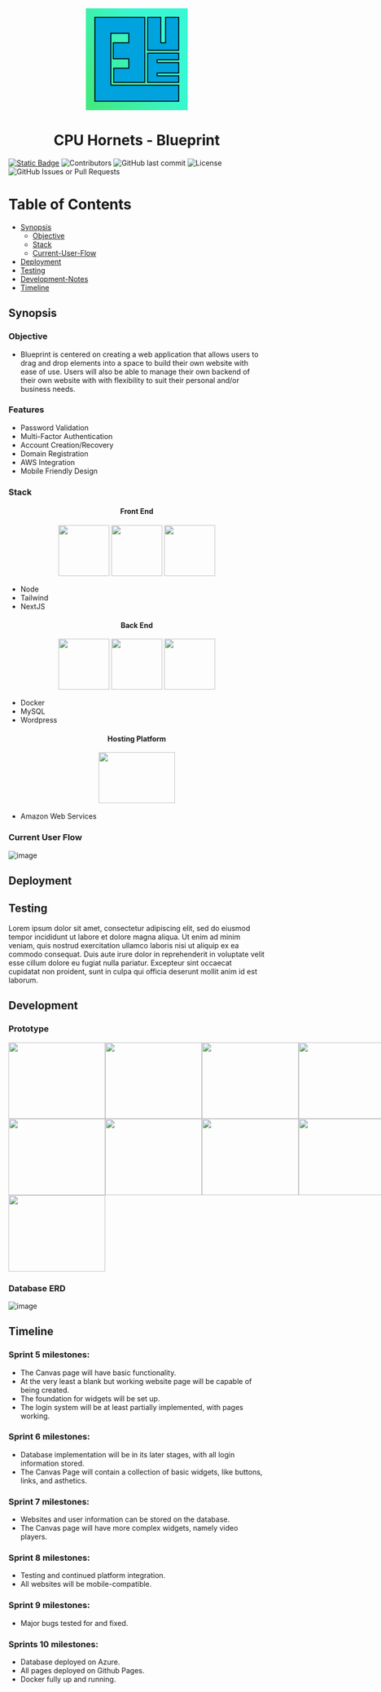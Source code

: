 <div align="center">
        <img src="blueprint/public/images/Blueprint.png" style="order: 2;" width=200px height=200px></img>
        <h1>CPU Hornets - Blueprint</h1>
</div>

<a align="center" href="https://pogwebdesign.com">![Static Badge](https://img.shields.io/badge/Pog_Web_Design-3e8a52)</a>
![Contributors](https://img.shields.io/github/contributors/conner-chil32/Blueprint)
![GitHub last commit](https://img.shields.io/github/last-commit/conner-chil32/Blueprint)
![License](https://img.shields.io/github/license/conner-chil32/Blueprint)
![GitHub Issues or Pull Requests](https://img.shields.io/github/issues-pr-closed/conner-chil32/Blueprint)

# Table of Contents
- [Synopsis](https://github.com/conner-chil32/Blueprint#synopsis)
    - [Objective](https://github.com/conner-chil32/Blueprint?tab=readme-ov-file#objective)
    - [Stack](https://github.com/conner-chil32/Blueprint?tab=readme-ov-file#stack)
    - [Current-User-Flow](https://github.com/conner-chil32/Blueprint?tab=readme-ov-file#current-user-flow)
- [Deployment](https://github.com/conner-chil32/Blueprint?tab=readme-ov-file#deployment)
- [Testing](https://github.com/conner-chil32/Blueprint?tab=readme-ov-file#testing)
- [Development-Notes](https://github.com/conner-chil32/Blueprint?tab=readme-ov-file#development-notes)
- [Timeline](https://github.com/conner-chil32/Blueprint?tab=readme-ov-file#timeline)
  
## Synopsis

### Objective

- Blueprint is centered on creating a web application that allows users to drag and drop elements into a space to build their own website with ease of use. Users will also be able to manage their own backend of their own website with with flexibility to suit their personal and/or business needs.

### Features

- Password Validation
- Multi-Factor Authentication
- Account Creation/Recovery
- Domain Registration
- AWS Integration
- Mobile Friendly Design

### Stack
<h4 align="center">Front End</h3>

<div align="center" display="flex" style="flex-direction:"row">
    <img src="https://encrypted-tbn0.gstatic.com/images?q=tbn:ANd9GcSV9uzErWz9EXqZDxZ5lP9aYpMz8eK6rr5X3w&s" style="width:100px; height:100px"></img>
    <img src="https://www.drupal.org/files/project-images/screenshot_361.png" style="width:100px; height:100px"></img>
    <img src="https://static-00.iconduck.com/assets.00/node-js-icon-454x512-nztofx17.png" style="width:100px; height:100px"></img>
</div>

- Node
- Tailwind
- NextJS

<h4 align="center">Back End</h3>

<div align="center" display="flex" style="flex-direction:"row">
    <img src="https://encrypted-tbn0.gstatic.com/images?q=tbn:ANd9GcQWCM8oMIVK1cZGVx90Rn3u9ifroZQc_pmBMw&s" style="width:100px; height:100px"></img>
    <img src="https://encrypted-tbn0.gstatic.com/images?q=tbn:ANd9GcRjzySo0vHp2daaRLtnMnHLpMXplfFj73Dxmg&s" style="width:100px; height:100px"></img>
    <img src="https://encrypted-tbn0.gstatic.com/images?q=tbn:ANd9GcSzAxIzs2yRTPxONA1yBwMZdhkNwlqmIpxFug&s" style="width:100px; height:100px"></img>
</div>

- Docker
- MySQL
- Wordpress
  
<div align="center">
<h4>Hosting Platform</h3>
    
<img src="https://logos-world.net/wp-content/uploads/2021/08/Amazon-Web-Services-AWS-Logo.png" style="width:150px; height:100px"></img>
</div>

- Amazon Web Services

### Current User Flow

![image](https://github.com/user-attachments/assets/1b809178-848f-4968-a760-f7a8caf27f5d)


## Deployment


## Testing

Lorem ipsum dolor sit amet, consectetur adipiscing elit, sed do eiusmod tempor incididunt ut labore et dolore magna aliqua. Ut enim ad minim veniam, quis nostrud exercitation ullamco laboris nisi ut aliquip ex ea commodo consequat. Duis aute irure dolor in reprehenderit in voluptate velit esse cillum dolore eu fugiat nulla pariatur. Excepteur sint occaecat cupidatat non proident, sunt in culpa qui officia deserunt mollit anim id est laborum.

## Development

### Prototype

<div style="display: flex; flex-direction:column">
  <div style="display: flex; flex-direction:row">
    <img src="https://github.com/user-attachments/assets/7765fcf8-6226-4f7c-ad6c-4c6594329a09" style="height:150px; width:190px;"></img>
    <img src="https://github.com/user-attachments/assets/b3e55218-454e-4c24-a4f5-e5920d2b98e5" style="height:150px; width:190px;"></img>
    <img src="https://github.com/user-attachments/assets/3818383b-c307-4232-a196-1ccf8b7507b1" style="height:150px; width:190px;"></img>
    <img src="https://github.com/user-attachments/assets/cf1dfc99-6cbc-4ca9-b48d-e4cdf29be216" style="height:150px; width:190px;"></img>
    <img src="https://github.com/user-attachments/assets/4985b048-dcd2-4e82-a01a-c22af2ca53bc" style="height:150px; width:190px;"></img>
  </div>
  <div style="display: flex; flex-direction:row">
    <img src="https://github.com/user-attachments/assets/9e0ca395-e956-49c5-97ed-2986cce7c44d" style="height:150px; width:190px;"></img>
    <img src="https://github.com/user-attachments/assets/b5686c5c-c7d4-4161-b80f-e5597fb7bd03" style="height:150px; width:190px;"></img>
    <img src="https://github.com/user-attachments/assets/6cbdffc1-c1dc-48e3-bb92-d184320f5751" style="height:150px; width:190px;"></img>
    <img src="https://github.com/user-attachments/assets/6c1a73e8-a50a-4096-8ec4-51e6fa0120e3" style="height:150px; width:190px;"></img>
    <img src="https://github.com/user-attachments/assets/78754a4b-8363-418a-a438-ffda6ea85fd9" style="height:150px; width:190px;"></img>
  </div>
  <div style="display: flex; flex-direction:row">
    <img src="https://github.com/user-attachments/assets/78754a4b-8363-418a-a438-ffda6ea85fd9" style="height:150px; width:190px;"></img>
  </div>
</div>

### Database ERD

![image](https://github.com/user-attachments/assets/11cfbb86-722a-4df7-b889-8118f6a5782b)




## Timeline
### Sprint 5 milestones:
- The Canvas page will have basic functionality.
- At the very least a blank but working website page will be capable of being created.
- The foundation for widgets will be set up.
- The login system will be at least partially implemented, with pages working.

### Sprint 6 milestones:
- Database implementation will be in its later stages, with all login information stored.
- The Canvas Page will contain a collection of basic widgets, like buttons, links, and asthetics.

### Sprint 7 milestones:
- Websites and user information can be stored on the database.
- The Canvas page will have more complex widgets, namely video players.

### Sprint 8 milestones:
- Testing and continued platform integration.
- All websites will be mobile-compatible.

### Sprint 9 milestones:
- Major bugs tested for and fixed.

### Sprints 10 milestones:
- Database deployed on Azure.
- All pages deployed on Github Pages.
- Docker fully up and running.
